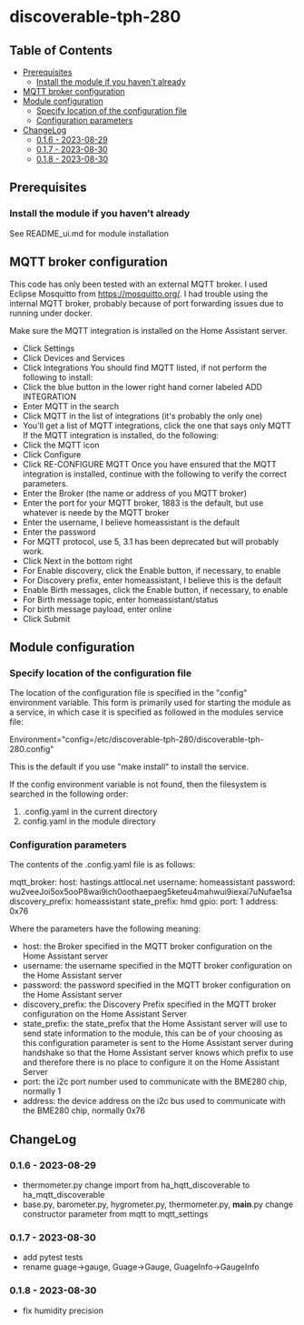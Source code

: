 # discoverable-tph-280

<!-- START doctoc generated TOC please keep comment here to allow auto update -->
<!-- DON'T EDIT THIS SECTION, INSTEAD RE-RUN doctoc TO UPDATE -->
## Table of Contents

- [Prerequisites](#prerequisites)
  - [Install the module if you haven't already](#install-the-module-if-you-havent-already)
- [MQTT broker configuration](#mqtt-broker-configuration)
- [Module configuration](#module-configuration)
  - [Specify location of the configuration file](#specify-location-of-the-configuration-file)
  - [Configuration parameters](#configuration-parameters)
- [ChangeLog](#changelog)
  - [0.1.6 - 2023-08-29](#016---2023-08-29)
  - [0.1.7 - 2023-08-30](#017---2023-08-30)
  - [0.1.8 - 2023-08-30](#018---2023-08-30)

<!-- END doctoc generated TOC please keep comment here to allow auto update -->


## Prerequisites

### Install the module if you haven't already

See README_ui.md for module installation

## MQTT broker configuration

This code has only been tested with an external MQTT broker. I used Eclipse Mosquitto from https://mosquitto.org/. I had trouble using the internal MQTT broker, probably because of port forwarding issues due to running under docker.

Make sure the MQTT integration is installed on the Home Assistant server.
- Click Settings
- Click Devices and Services
- Click Integrations
You should find MQTT listed, if not perform the following to install:
- Click the blue button in the lower right hand corner labeled ADD INTEGRATION
- Enter MQTT in the search
- Click MQTT in the list of integrations (it's probably the only one)
- You'll get a list of MQTT integrations, click the one that says only MQTT
If the MQTT integration is installed, do the following:
- Click the MQTT icon
- Click Configure
- Click RE-CONFIGURE MQTT
Once you have ensured that the MQTT integration is installed, continue with the following to verify the correct parameters.
- Enter the Broker (the name or address of you MQTT broker)
- Enter the port for your MQTT broker, 1883 is the default, but use whatever is neede by the MQTT broker
- Enter the username, I believe homeassistant is the default
- Enter the password
- For MQTT protocol, use 5, 3.1 has been deprecated but will probably work.
- Click Next in the bottom right
- For Enable discovery, click the Enable button, if necessary, to enable
- For Discovery prefix, enter homeassistant, I believe this is the default
- Enable Birth messages, click the Enable button, if necessary, to enable
- For Birth message topic, enter homeassistant/status
- For birth message payload, enter online
- Click Submit

## Module configuration

### Specify location of the configuration file

The location of the configuration file is specified in the "config" environment variable. This form is primarily used for starting the module as a service, in which case it is specified as followed in the modules service file:

Environment="config=/etc/discoverable-tph-280/discoverable-tph-280.config"

This is the default if you use "make install" to install the service.

If the config environment variable is not found, then the filesystem is searched in the following order:

1. .config.yaml in the current directory
2. config.yaml in the module directory

### Configuration parameters

The contents of the .config.yaml file is as follows:

mqtt_broker:
  host: hastings.attlocal.net
  username: homeassistant
  password: wu2veeJoi5ox5ooP8wai9ich0oothaepaeg5keteu4mahwui9iexai7uNufae1sa
  discovery_prefix: homeassistant
  state_prefix: hmd
gpio:
  port: 1
  address: 0x76

Where the parameters have the following meaning:

- host: the Broker specified in the MQTT broker configuration on the Home Assistant server
- username: the username specified in the MQTT broker configuration on the Home Assistant server
- password: the password specified in the MQTT broker configuration on the Home Assistant server
- discovery_prefix: the Discovery Prefix specified in the MQTT broker configuration on the Home Assistant Server
- state_prefix: the state_prefix that the Home Assistant server will use to send state information to the module, this can be of your choosing as this configuration parameter is sent to the Home Assistant server during handshake so that the Home Assistant server knows which prefix to use and therefore there is no place to configure it on the Home Assistant Server
- port: the i2c port number used to communicate with the BME280 chip, normally 1
- address: the device address on the i2c bus used to communicate with the BME280 chip, normally 0x76

## ChangeLog

### 0.1.6 - 2023-08-29
- thermometer.py change import from ha_hqtt_discoverable to ha_mqtt_discoverable
- base.py, barometer.py, hygrometer.py, thermometer.py, __main__.py change constructor parameter from mqtt to mqtt_settings

### 0.1.7 - 2023-08-30
- add pytest tests
- rename guage->gauge, Guage->Gauge, GuageInfo->GaugeInfo

### 0.1.8 - 2023-08-30
- fix humidity precision
